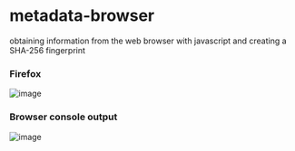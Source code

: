 # metadata-browser
obtaining information from the web browser with javascript and creating a SHA-256 fingerprint

### Firefox
![image](https://github.com/user-attachments/assets/484e007e-140c-4beb-aa26-59b893d38269)
### Browser console output
![image](https://github.com/user-attachments/assets/a64ee57d-175e-44d1-acd2-49b1f9b92dfa)
